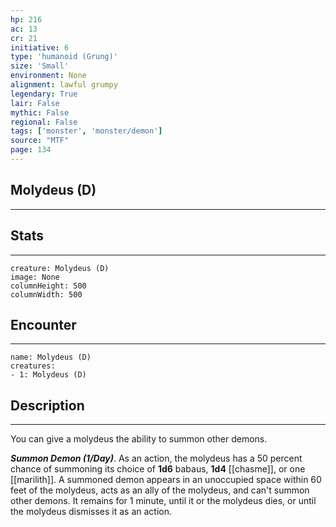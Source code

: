 ```yaml
---
hp: 216
ac: 13
cr: 21
initiative: 6
type: 'humanoid (Grung)'    
size: 'Small'
environment: None
alignment: lawful grumpy
legendary: True
lair: False
mythic: False
regional: False
tags: ['monster', 'monster/demon']
source: "MTF"
page: 134
---
```


## Molydeus (D)
---



## Stats
---

```statblock
creature: Molydeus (D)
image: None
columnHeight: 500
columnWidth: 500
```

## Encounter
---

```encounter-table
name: Molydeus (D)
creatures:
- 1: Molydeus (D)
```

## Description
---


You can give a molydeus the ability to summon other demons.

**_Summon Demon (1/Day)_**. As an action, the molydeus has a 50 percent chance of summoning its choice of **1d6** babaus, **1d4** [[chasme]], or one [[marilith]]. A summoned demon appears in an unoccupied space within 60 feet of the molydeus, acts as an ally of the molydeus, and can't summon other demons. It remains for 1 minute, until it or the molydeus dies, or until the molydeus dismisses it as an action.



